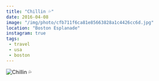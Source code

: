 ```yaml
---
title: "Chillin 💦"
date: 2016-04-08
image: "/img/photo/cfb711f6ca81e85663828a1c4426cc6d.jpg"
location: "Boston Esplanade"
instagram: true
tags:
 - travel
 - usa
 - boston
---
```


![Chillin 💦](/img/photo/cfb711f6ca81e85663828a1c4426cc6d.jpg)
